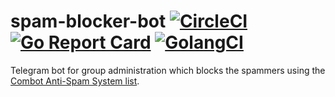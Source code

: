 # spam-blocker-bot [![CircleCI](https://circleci.com/gh/nezorflame/spam-blocker-bot/tree/master.svg?style=svg)](https://circleci.com/gh/nezorflame/spam-blocker-bot/tree/master) [![Go Report Card](https://goreportcard.com/badge/github.com/nezorflame/spam-blocker-bot)](https://goreportcard.com/report/github.com/nezorflame/spam-blocker-bot) [![GolangCI](https://golangci.com/badges/github.com/nezorflame/spam-blocker-bot.svg)](https://golangci.com/r/github.com/nezorflame/spam-blocker-bot)

Telegram bot for group administration which blocks the spammers using the [Combot Anti-Spam System list](https://combot.org/cas).
